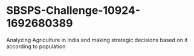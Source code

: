 # SBSPS-Challenge-10924-1692680389
Analyzing Agriculture in India and making strategic decisions based on it according to population

